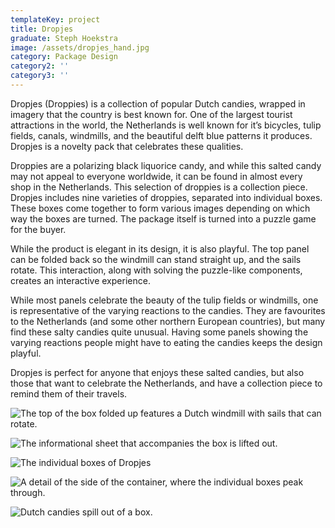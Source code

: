 ```yaml
---
templateKey: project
title: Dropjes
graduate: Steph Hoekstra
image: /assets/dropjes_hand.jpg
category: Package Design
category2: ''
category3: ''
---
```

Dropjes (Droppies) is a collection of popular Dutch candies, wrapped in imagery that the country is best 
known for. One of the largest tourist attractions in the world, the Netherlands is well known for it’s bicycles, tulip fields, canals, windmills, and the beautiful delft blue patterns it produces. Dropjes is a novelty pack that celebrates these qualities.

Droppies are a polarizing black liquorice candy, and while this salted candy may not appeal to everyone worldwide, it can be found in almost every shop in the Netherlands. This selection of droppies is a collection piece. Dropjes includes nine varieties of droppies, separated into individual boxes. These boxes come together to form various images depending on which way the boxes are turned. The package itself is turned into a puzzle game for the buyer.

While the product is elegant in its design, it is also playful. The top panel can be folded back so the windmill can stand straight up, and the sails rotate. This interaction, along with solving the puzzle-like components, creates an interactive experience.

While most panels celebrate the beauty of the tulip fields or windmills, one is representative of the varying reactions to the candies. They are favourites to the Netherlands (and some other northern European countries), but many find these salty candies quite unusual. Having some panels showing the varying reactions people might have to eating the candies keeps the design playful. 

Dropjes is perfect for anyone that enjoys these salted candies, but also those that want to celebrate the Netherlands, and have a collection piece to remind them of their travels.

![The top of the box folded up features a Dutch windmill with sails that can rotate.](/assets/dropjes_front.jpg)

![The informational sheet that accompanies the box is lifted out.](/assets/dropjes_sheet.jpg)

![The individual boxes of Dropjes](/assets/dropjes_boxes.jpg)

![A detail of the side of the container, where the individual boxes peak through.](/assets/dropjes_side.jpg)

![Dutch candies spill out of a box.](/assets/dropjes_candy.jpg)
